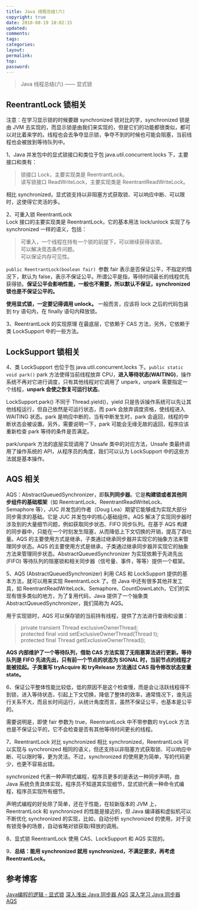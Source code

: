 ```yaml
---
title: Java 线程总结(六)
copyright: true
date: 2018-08-19 18:02:15
updated:
comments:
tags:
categories:
layout:
permalink:
top:
password:
---
```

<blockquote class="blockquote-center"> Java 线程总结(六) —— 显式锁 </blockquote>

<!-- more -->
## ReentrantLock 锁相关
注意：在学习显示锁的时候要跟 synchronized 锁对比的学，synchronized 锁是由 JVM 去实现的，而显示锁是由我们来实现的，但是它们的功能都很类似，都可以对比着来学的。线程也会去争夺显示锁，争夺不到的时候也可能会阻塞，当前线程也会被放到等待队列中。

1、Java 并发包中的显式锁接口和类位于包 java.util.concurrent.locks 下，主要接口和类有：
> 锁接口 Lock，主要实现类是 ReentrantLock。  
> 读写锁接口 ReadWriteLock，主要实现类是 ReentrantReadWriteLock。

相比 synchronized，显式锁支持以非阻塞方式获取锁、可以响应中断、可以限时，这使得它灵活的多。

2、可重入锁 ReentrantLock  
Lock 接口的主要实现类是 ReentrantLock，它的基本用法 lock/unlock 实现了与 synchronized 一样的语义，包括：
> 可重入，一个线程在持有一个锁的前提下，可以继续获得该锁。  
> 可以解决竞态条件问题。  
> 可以保证内存可见性。  

`public ReentrantLock(boolean fair) `参数 fair 表示是否保证公平，不指定的情况下，默认为 false，表示不保证公平。所谓公平是指，等待时间最长的线程优先获得锁。**保证公平会影响性能，一般也不需要，所以默认不保证，synchronized 锁也是不保证公平的。**

**使用显式锁，一定要记得调用 unlock。** 一般而言，应该将 lock 之后的代码包装到 try 语句内，在 finally 语句内释放锁。

3、ReentrantLock 的实现原理
在最底层，它依赖于 CAS 方法，另外，它依赖于类 LockSupport 中的一些方法。

## LockSupport 锁相关
4、类 LockSupport 也位于包 java.util.concurrent.locks 下。`public static void park()` park 方法使得当前线程放弃 CPU，**进入等待状态(WAITING)**，操作系统不再对它进行调度，只有其他线程对它调用了 unpark，unpark 需要指定一个线程，**unpark 会使之恢复可运行状态**。

LockSupport.park() 不同于 Thread.yield()，yield 只是告诉操作系统可以先让其他线程运行，但自己依然是可运行状态，而 park 会放弃调度资格，使线程进入 WAITING 状态。park 是响应中断的，当有中断发生时，park 会返回，线程的中断状态会被设置。另外，需要说明一下，park 可能会无缘无故的返回，程序应该重新检查 park 等待的条件是否满足。

park/unpark 方法的底层实现调用了 Unsafe 类中的对应方法，Unsafe 类最终调用了操作系统的 API，从程序员的角度，我们可以认为 LockSupport 中的这些方法就是基本操作。

## AQS 相关
AQS：AbstractQueuedSynchronizer，即**队列同步器**。它是**构建锁或者其他同步组件的基础框架**（如 ReentrantLock、ReentrantReadWriteLock、Semaphore 等），JUC 并发包的作者（Doug Lea）期望它能够成为实现大部分同步需求的基础。它是 JUC 并发包中的核心基础组件。AQS 解决了实现同步器时涉及到的大量细节问题，例如获取同步状态、FIFO 同步队列。在基于 AQS 构建的同步器中，只能在一个时刻发生阻塞，从而降低上下文切换的开销，提高了吞吐量。AQS 的主要使用方式是继承，子类通过继承同步器并实现它的抽象方法来管理同步状态。AQS 的主要使用方式是继承，子类通过继承同步器并实现它的抽象方法来管理同步状态。AbstractQueuedSynchronizer 为实现依赖于先进先出 (FIFO) 等待队列的阻塞锁和相关同步器（信号量、事件，等等）提供一个框架。

5、AQS (AbstractQueuedSynchronizer)
利用 CAS 和 LockSupport 提供的基本方法，就可以用来实现 ReentrantLock 了。但 Java 中还有很多其他并发工具，如 ReentrantReadWriteLock、Semaphore、CountDownLatch，它们的实现有很多类似的地方，为了复用代码，Java 提供了一个抽象类 AbstractQueuedSynchronizer，我们简称为 AQS。

用于实现锁时，AQS 可以保存锁的当前持有线程，提供了方法进行查询和设置：
> private transient Thread exclusiveOwnerThread;  
> protected final void setExclusiveOwnerThread(Thread t);  
> protected final Thread getExclusiveOwnerThread();  

**AQS 内部维护了一个等待队列，借助 CAS 方法实现了无阻塞算法进行更新。等待队列是 FIFO 先进先出，只有前一个节点的状态为 SIGNAL 时，当前节点的线程才能被挂起。子类重写 tryAcquire 和 tryRelease 方法通过 CAS 指令修改状态变量 state。**

6、保证公平整体性能比较低，低的原因不是这个检查慢，而是会让活跃线程得不到锁，进入等待状态，引起上下文切换，降低了整体的效率，通常情况下，谁先运行关系不大，而且长时间运行，从统计角度而言，虽然不保证公平，也基本是公平的。

需要说明是，即使 fair 参数为 true，ReentrantLock 中不带参数的 tryLock 方法也是不保证公平的，它不会检查是否有其他等待时间更长的线程。

7、ReentrantLock 对比 synchronized
相比 synchronized，ReentrantLock 可以实现与 synchronized 相同的语义，但还支持以非阻塞方式获取锁、可以响应中断、可以限时等，更为灵活。不过，synchronized 的使用更为简单，写的代码更少，也更不容易出错。

synchronized 代表一种声明式编程，程序员更多的是表达一种同步声明，由 Java 系统负责具体实现，程序员不知道其实现细节，显式锁代表一种命令式编程，程序员实现所有细节。

声明式编程的好处除了简单，还在于性能，在较新版本的 JVM 上，ReentrantLock 和  synchronized 的性能是接近的，但 Java 编译器和虚拟机可以不断优化 synchronized 的实现，比如，自动分析 synchronized 的使用，对于没有锁竞争的场景，自动省略对锁获取/释放的调用。

8、显式锁 ReentrantLock 使用 CAS、LockSupport 和 AQS 实现的。

9、**总结：能用 synchronized 就用 synchronized，不满足要求，再考虑 ReentrantLock。**

## 参考博客
[Java编程的逻辑 - 显式锁](https://www.cnblogs.com/swiftma/p/6517198.html)
[深入浅出 Java 同步器 AQS](https://www.jianshu.com/p/d8eeb31bee5c)
[深入学习 Java 同步器 AQS](https://zhuanlan.zhihu.com/p/27134110)
